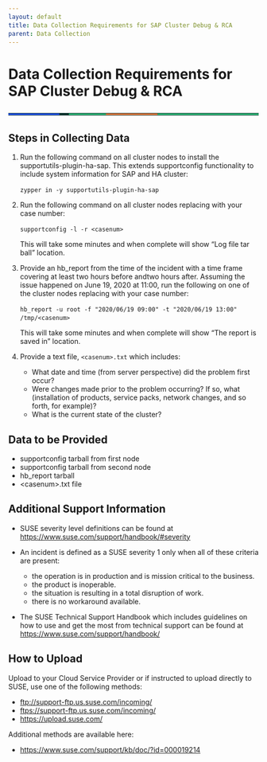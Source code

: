 ```yaml
---
layout: default
title: Data Collection Requirements for SAP Cluster Debug & RCA
parent: Data Collection
---
```


# Data Collection Requirements for SAP Cluster Debug & RCA

<img width="997" src="https://raw.githubusercontent.com/suse/premium-support/main/assets/images/lines.png">

## Steps in Collecting Data

1. Run the following command on all cluster nodes to install the supportutils-plugin-ha-sap. This extends supportconfig functionality to include system information for SAP and HA cluster:

   `zypper in -y supportutils-plugin-ha-sap`

2. Run the following command on all cluster nodes replacing <casenum> with your case number:

   `supportconfig -l -r <casenum>`

   This will take some minutes and when complete will show “Log file tar ball” location.  

3. Provide an hb_report from the time of the incident with a time frame covering at least two hours before andtwo hours after. Assuming the issue happened on June 19, 2020 at 11:00, run the following on one of the cluster nodes replacing <casenum> with your case number:

   `hb_report -u root -f "2020/06/19 09:00" -t "2020/06/19 13:00" /tmp/<casenum>`

   This will take some minutes and when complete will show “The report is saved in” location.

4. Provide a text file, `<casenum>.txt` which includes:

   - What date and time (from server perspective) did the problem first occur?
   - Were changes made prior to the problem occurring? If so, what (installation of products, service packs, network changes, and so forth, for example)?
   - What is the current state of the cluster?

## Data to be Provided

- supportconfig tarball from first node
- supportconfig tarball from second node
- hb_report tarball
- &lt;casenum&gt;.txt file

## Additional Support Information

- SUSE severity level definitions can be found at <https://www.suse.com/support/handbook/#severity>
- An incident is defined as a SUSE severity 1 only when all of these criteria are present:
  - the operation is in production and is mission critical to the business.
  - the product is inoperable.
  - the situation is resulting in a total disruption of work.
  - there is no workaround available.

- The SUSE Technical Support Handbook which includes guidelines on how to use and get the most from technical support can be found at <https://www.suse.com/support/handbook/>

## How to Upload

Upload to your Cloud Service Provider or if instructed to upload directly to SUSE, use one of the following methods:

- <ftp://support-ftp.us.suse.com/incoming/>
- <ftps://support-ftp.us.suse.com/incoming/>
- <https://upload.suse.com/>
  
Additional methods are available here:

- <https://www.suse.com/support/kb/doc/?id=000019214>
